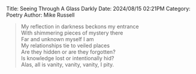 Title: Seeing Through A Glass Darkly
Date: 2024/08/15 02:21PM
Category: Poetry
Author: Mike Russell

> My reflection in darkness beckons my entrance<br>
> With shimmering pieces of mystery there<br>
> Far and unknown myself I am<br>
> My relationships tie to veiled places<br>
> Are they hidden or are they forgotten?<br>
> Is knowledge lost or intentionally hid?<br>
> Alas, all is vanity, vanity, vanity, I pity.
